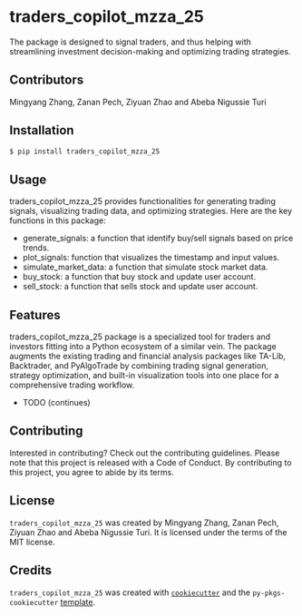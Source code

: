# traders_copilot_mzza_25

The package is designed to signal traders, and thus helping with streamlining investment decision-making and optimizing trading strategies.

## Contributors

Mingyang Zhang, Zanan Pech, Ziyuan Zhao and Abeba Nigussie Turi

## Installation

```bash
$ pip install traders_copilot_mzza_25
```

## Usage

traders_copilot_mzza_25 provides functionalities for generating trading signals, visualizing trading data, and optimizing strategies. Here are the key functions in this package:

- generate_signals: a function that identify buy/sell signals based on price trends.
- plot_signals: function that visualizes the timestamp and input values.
- simulate_market_data: a function that simulate stock market data.
- buy_stock: a function that buy stock and update user account.
- sell_stock: a function that sells stock and update user account.

## Features

traders_copilot_mzza_25 package is a specialized tool for traders and investors fitting into a Python ecosystem of a similar vein. The package augments the existing trading and financial analysis packages like TA-Lib, Backtrader, and PyAlgoTrade by combining trading signal generation, strategy optimization, and built-in visualization tools into one place for a comprehensive trading workflow.

- TODO (continues)

## Contributing

Interested in contributing? Check out the contributing guidelines. Please note that this project is released with a Code of Conduct. By contributing to this project, you agree to abide by its terms.

## License

`traders_copilot_mzza_25` was created by Mingyang Zhang, Zanan Pech, Ziyuan Zhao and Abeba Nigussie Turi. It is licensed under the terms of the MIT license.

## Credits

`traders_copilot_mzza_25` was created with [`cookiecutter`](https://cookiecutter.readthedocs.io/en/latest/) and the `py-pkgs-cookiecutter` [template](https://github.com/py-pkgs/py-pkgs-cookiecutter).
